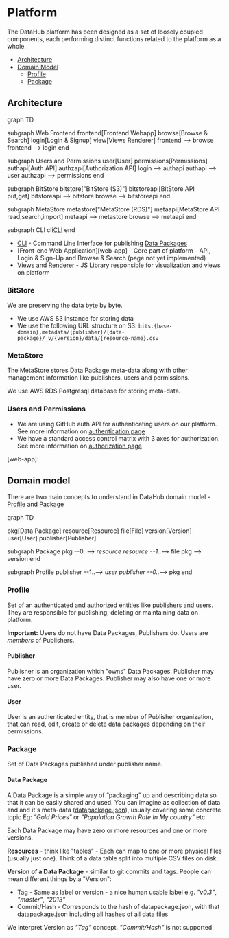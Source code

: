 # Platform

The DataHub platform has been designed as a set of loosely coupled components, each performing distinct functions related to the platform as a whole.

- [Architecture](#architecture)
- [Domain Model](#domain-model)
    - [Profile](#profile)
    - [Package](#package)

## Architecture

<div class="mermaid">
graph TD

subgraph Web Frontend
  frontend[Frontend Webapp]
  browse[Browse & Search]
  login[Login & Signup]
  view[Views Renderer]
  frontend --> browse
  frontend --> login
end

subgraph Users and Permissions
  user[User]
  permissions[Permissions]
  authapi[Auth API]
  authzapi[Authorization API]
  login --> authapi
  authapi --> user
  authzapi --> permissions
end

subgraph BitStore
  bitstore["BitStore (S3)"]
  bitstoreapi[BitStore API<br/>put,get]
  bitstoreapi --> bitstore
  browse --> bitstoreapi
end

subgraph MetaStore
  metastore["MetaStore (RDS)"]
  metaapi[MetaStore API<br/>read,search,import]
  metaapi --> metastore
  browse --> metaapi
end

subgraph CLI
  cli[CLI]
end
</div>

* [CLI][cli] - Command Line Interface for publishing [Data Packages](#data-package)
* [Front-end Web Application][web-app] - Core part of platform - API, Login & Sign-Up and Browse & Search (page not yet implemented)
* [Views and Renderer][views] - JS Library responsible for visualization and views on platform

### BitStore

We are preserving the data byte by byte.

- We use AWS S3 instance for storing data
- We use the following URL structure on S3: `bits.{base-domain}.metadata/{publisher}/{data-package}/_v/{version}/data/{resource-name}.csv`

### MetaStore

The MetaStore stores Data Package meta-data along with other management information like publishers, users and permissions.

We use AWS RDS Postgresql database for storing meta-data.

### Users and Permissions

- We are using GitHub auth API for authenticating users on our platform. See more information on [authentication page][auth-page]
- We have a standard access control matrix with 3 axes for authorization. See more information on
[authorization page][authz-page]

[auth-page]: /developers/authentication
[authz-page]: /developers/authorization
[cli]: /publishers/cli
[views]: /developers/view
[web-app]:

## Domain model

There are two main concepts to understand in DataHub domain model - [Profile](#profile) and [Package](#package)

<div class="mermaid">
graph TD

pkg[Data Package]
resource[Resource]
file[File]
version[Version]
user[User]
publisher[Publisher]

subgraph Package
  pkg --0..*--> resource
  resource --1..*--> file
  pkg --> version
end

subgraph Profile
  publisher --1..*--> user
  publisher --0..*--> pkg
end
</div>

### Profile

Set of an authenticated and authorized entities like publishers and users. They are responsible for publishing, deleting or maintaining data on platform.

**Important:** Users do not have Data Packages, Publishers do. Users are *members* of Publishers.

#### Publisher

Publisher is an organization which "owns" Data Packages. Publisher may have zero or more Data Packages. Publisher may also have one or more user.

#### User

User is an authenticated entity, that is member of Publisher organization, that can read, edit, create or delete data packages depending on their permissions.

### Package

Set of Data Packages published under publisher name.

#### Data Package

A Data Package is a simple way of “packaging” up and describing data so that it can be easily shared and used. You can imagine as collection of data and and it's meta-data ([datapackage.json][datapackage.json]), usually covering some concrete topic Eg: *"Gold Prices"* or *"Population Growth Rate In My country"* etc.

Each Data Package may have zero or more resources and one or more versions.

**Resources** - think like "tables" - Each can map to one or more physical files (usually just one). Think of a data table split into multiple CSV files on disk.

**Version of a Data Package** - similar to git commits and tags. People can mean different things by a "Version":

* Tag - Same as label or version - a nice human usable label e.g. *"v0.3"*, *"master"*, *"2013"*
* Commit/Hash - Corresponds to the hash of datapackage.json, with that datapackage.json including all hashes of all data files

We interpret Version as *"Tag"* concept. *"Commit/Hash"* is not supported

[datapackage.json]: http://frictionlessdata.io/guides/data-package/#datapackagejson
